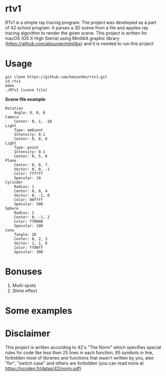 # rtv1

RTv1 is a simple ray tracing program. The project was developed as a part of 42 school program. It parses a 3D scene from a file and applies ray tracing algorithm to render the given scene.
This project is written for macOS (OS X High Sierra) using MinilibX graphic library (https://github.com/abouvier/minilibx) and it is needed to run this project

# Usage

```
git clone https://github.com/kmieshko/rtv1.git
cd rtv1
make
./RTv1 [scene file]
```

**Scene file example**:

```
Rotation
	Angle: 0, 0, 0
Camera
	Center: 0, 1, -10
Light
	Type: ambient
	Intensity: 0.1
	Center: 0, 0, 0
Light
	Type: point
	Intensity: 0.1
	Center: 0, 5, 0
Plane
	Center: 0, 0, 7
	Vector: 0, 0, -1
	Color: ffffff
	Specular: 10
Cylinder
	Radius: 1
	Center: 0, 0, 4
	Vector: 0, -1, 0
	Color: 00ffff
	Specular: 500
Sphere
	Radius: 1
	Center: 0, -1, 2
	Color: ff0000
	Specular: 100
Cone
	Tangle: 20
	Center: 0, 2, 3
	Vector: 1, 1, 0
	Color: ff00ff
	Specular: 300
```

# Bonuses

1. Multi-spots
2. Shine effect

# Some examples

# Disclaimer

This project is written according to 42's "The Norm" which specifies special rules for code like less then 25 lines in each function, 85 symbols in line, forbidden most of libraries and functions that wasn't written by you, also "for", "switch case" and others are forbidden (you can read more at https://ncoden.fr/datas/42/norm.pdf)
